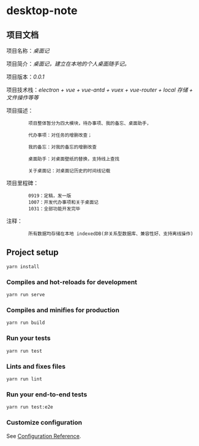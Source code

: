 # desktop-note

## 项目文档

项目名称：_桌面记_

项目简介：_桌面记，建立在本地的个人桌面随手记。_

项目版本：_0.0.1_

项目技术栈：_electron + vue + vue-antd + vuex + vue-router + local 存储 + 文件操作等等_

项目描述：

            项目整体暂分为四大模块，待办事项、我的备忘、桌面助手，

            代办事项：对任务的增删改查；
            
            我的备忘：对我的备忘的增删改查
            
            桌面助手：对桌面壁纸的替换，支持线上查找
            
            关于桌面记：对桌面记历史的时间线记载
            
项目里程碑：

            0919：定稿，发一版
            1007：开发代办事项和关于桌面记
            1031：全部功能开发完毕
            
注释：
        
            所有数据均存储在本地 indexedDB(非关系型数据库、兼容性好、支持离线操作)

## Project setup
```
yarn install
```

### Compiles and hot-reloads for development
```
yarn run serve
```

### Compiles and minifies for production
```
yarn run build
```

### Run your tests
```
yarn run test
```

### Lints and fixes files
```
yarn run lint
```

### Run your end-to-end tests
```
yarn run test:e2e
```

### Customize configuration
See [Configuration Reference](https://cli.vuejs.org/config/).

